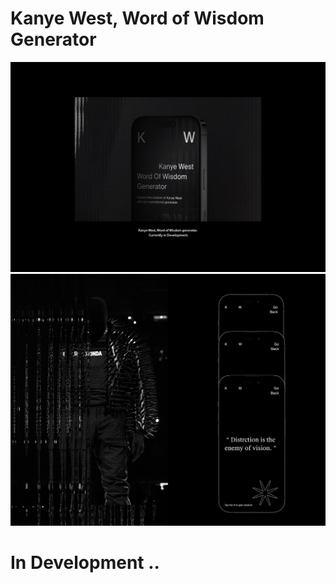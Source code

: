 # Kanye West, Word of Wisdom Generator

<img src="/docs/assets/images/header.jpg" alt="Close – up van een mobiele telefoon omringd door duisternis met de tekst Kanye West, Word of Wisdom Generator op het scherm.">

<img src="/docs/assets/images/main.jpg" alt="Een afbeelding gesplitst in twee delen, met aan de linkerkant een afbeelding van Kanye West in het kostuum voor het muziek project Donda. Aan de rechterkant van de afbeelding is een mobiele telefoon te zien met het symbool van wijsheid. ">

# In Development ..

<!-- Add a link to your live demo in Github Pages 🌐-->

<!-- ☝️ replace this description with a description of your own work -->

<!-- replace the code in the /docs folder with your own, so you can showcase your work with GitHub Pages 🌍 -->

<!-- Add a nice poster image here at the end of the week, showing off your shiny frontend 📸 -->

<!-- Maybe a table of contents here? 📚 -->

<!-- How about a section that describes how to install this project? 🤓 -->

<!-- ...but how does one use this project? What are its features 🤔 -->

<!-- What external data source is featured in your project and what are its properties 🌠 -->

<!-- Maybe a checklist of done stuff and stuff still on your wishlist? ✅ -->

<!-- How about a license here? 📜 (or is it a licence?) 🤷 -->
